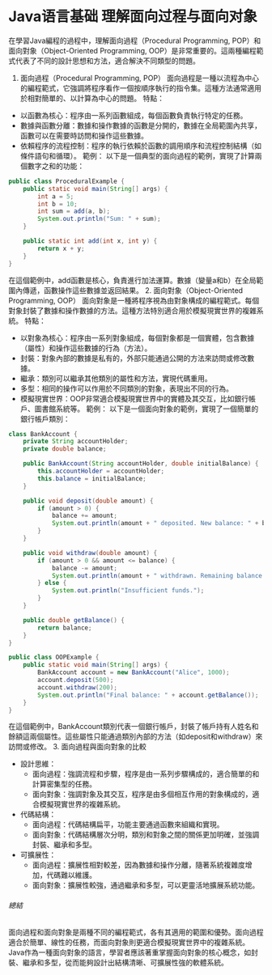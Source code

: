 # Java语言基础 理解面向过程与面向对象
在學習Java編程的過程中，理解面向過程（Procedural Programming, POP）和面向對象（Object-Oriented Programming, OOP）是非常重要的。這兩種編程範式代表了不同的設計思想和方法，適合解決不同類型的問題。
1. 面向過程（Procedural Programming, POP）
面向過程是一種以流程為中心的編程範式，它強調將程序看作一個按順序執行的指令集。這種方法通常適用於相對簡單的、以計算為中心的問題。
特點：
- 以函數為核心：程序由一系列函數組成，每個函數負責執行特定的任務。
- 數據與函數分離：數據和操作數據的函數是分開的，數據在全局範圍內共享，函數可以在需要時訪問和操作這些數據。
- 依賴程序的流程控制：程序的執行依賴於函數的調用順序和流程控制結構（如條件語句和循環）。
範例：
以下是一個典型的面向過程的範例，實現了計算兩個數字之和的功能：
```java
public class ProceduralExample {
    public static void main(String[] args) {
        int a = 5;
        int b = 10;
        int sum = add(a, b);
        System.out.println("Sum: " + sum);
    }

    public static int add(int x, int y) {
        return x + y;
    }
}
```
在這個範例中，add函數是核心，負責進行加法運算。數據（變量a和b）在全局範圍內傳遞，函數操作這些數據並返回結果。
2. 面向對象（Object-Oriented Programming, OOP）
面向對象是一種將程序視為由對象構成的編程範式。每個對象封裝了數據和操作數據的方法。這種方法特別適合用於模擬現實世界的複雜系統。
特點：
- 以對象為核心：程序由一系列對象組成，每個對象都是一個實體，包含數據（屬性）和操作這些數據的行為（方法）。
- 封裝：對象內部的數據是私有的，外部只能通過公開的方法來訪問或修改數據。
- 繼承：類別可以繼承其他類別的屬性和方法，實現代碼重用。
- 多型：相同的操作可以作用於不同類別的對象，表現出不同的行為。
- 模擬現實世界：OOP非常適合模擬現實世界中的實體及其交互，比如銀行帳戶、圖書館系統等。
範例：
以下是一個面向對象的範例，實現了一個簡單的銀行帳戶類別：
```java
class BankAccount {
    private String accountHolder;
    private double balance;

    public BankAccount(String accountHolder, double initialBalance) {
        this.accountHolder = accountHolder;
        this.balance = initialBalance;
    }

    public void deposit(double amount) {
        if (amount > 0) {
            balance += amount;
            System.out.println(amount + " deposited. New balance: " + balance);
        }
    }

    public void withdraw(double amount) {
        if (amount > 0 && amount <= balance) {
            balance -= amount;
            System.out.println(amount + " withdrawn. Remaining balance: " + balance);
        } else {
            System.out.println("Insufficient funds.");
        }
    }

    public double getBalance() {
        return balance;
    }
}

public class OOPExample {
    public static void main(String[] args) {
        BankAccount account = new BankAccount("Alice", 1000);
        account.deposit(500);
        account.withdraw(200);
        System.out.println("Final balance: " + account.getBalance());
    }
}
```
在這個範例中，BankAccount類別代表一個銀行帳戶，封裝了帳戶持有人姓名和餘額這兩個屬性。這些屬性只能通過類別內部的方法（如deposit和withdraw）來訪問或修改。
3. 面向過程與面向對象的比較
- 設計思維：
    - 面向過程：強調流程和步驟，程序是由一系列步驟構成的，適合簡單的和計算密集型的任務。
    - 面向對象：強調對象及其交互，程序是由多個相互作用的對象構成的，適合模擬現實世界的複雜系統。
- 代碼結構：
    - 面向過程：代碼結構扁平，功能主要通過函數來組織和實現。
    - 面向對象：代碼結構層次分明，類別和對象之間的關係更加明確，並強調封裝、繼承和多型。
- 可擴展性：
    - 面向過程：擴展性相對較差，因為數據和操作分離，隨著系統複雜度增加，代碼難以維護。
    - 面向對象：擴展性較強，通過繼承和多型，可以更靈活地擴展系統功能。
###### 總結
面向過程和面向對象是兩種不同的編程範式，各有其適用的範圍和優勢。面向過程適合於簡單、線性的任務，而面向對象則更適合模擬現實世界中的複雜系統。Java作為一種面向對象的語言，學習者應該著重掌握面向對象的核心概念，如封裝、繼承和多型，從而能夠設計出結構清晰、可擴展性強的軟體系統。